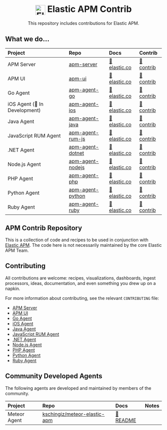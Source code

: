 <h1 align='center'><img src='apm-logo.svg' alt='Elastic APM' width='32' valign='middle' /> Elastic APM Contrib</h1>

<p align='center'>This repository includes contributions for Elastic APM.</p>

## What we do…

| Project                   | Repo                 | Docs                                    | Contrib                        |
| :------------------------ | :------------------- | :-------------------------------------- | :----------------------------- |
| APM Server                | [apm-server][]       | [📘 elastic.co][apm-server-docs]        | [📂 contrib](apm-server)       |
| APM UI                    | [apm-ui][]           | [📘 elastic.co][apm-ui-docs]            | [📂 contrib](apm-ui)           |
| Go Agent                  | [apm-agent-go][]     | [📘 elastic.co][apm-agent-go-docs]      | [📂 contrib](apm-agent-go)     |
| iOS Agent (🚧 In Development) | [apm-agent-ios][]    | [📘 elastic.co][apm-agent-ios-docs]     | [📂 contrib](apm-agent-ios)    |
| Java Agent                | [apm-agent-java][]   | [📘 elastic.co][apm-agent-java-docs]    | [📂 contrib](apm-agent-java)   |
| JavaScript RUM Agent      | [apm-agent-rum-js][] | [📘 elastic.co][apm-agent-js-base-docs] | [📂 contrib](apm-agent-rum-js) |
| .NET Agent                | [apm-agent-dotnet][] | [📘 elastic.co][apm-agent-dotnet-docs]  | [📂 contrib](apm-agent-dotnet) |
| Node.js Agent             | [apm-agent-nodejs][] | [📘 elastic.co][apm-agent-nodejs-docs]  | [📂 contrib](apm-agent-nodejs) |
| PHP Agent                 | [apm-agent-php][]    | [📘 elastic.co][apm-agent-php-docs]     | [📂 contrib](apm-agent-php)    |
| Python Agent              | [apm-agent-python][] | [📘 elastic.co][apm-agent-python-docs]  | [📂 contrib](apm-agent-python) |
| Ruby Agent                | [apm-agent-ruby][]   | [📘 elastic.co][apm-agent-ruby-docs]    | [📂 contrib](apm-agent-ruby)   |

## APM Contrib Repository

This is a collection of code and recipes to be used in conjunction with [Elastic APM](https://www.elastic.co/solutions/apm). The code here is not necessarily maintained by the core Elastic APM Team.

## Contributing

All contributions are welcome: recipes, visualizations, dashboards, ingest processors, ideas, documentation, and even something you drew up on a napkin.

For more information about contributing, see the relevant `CONTRIBUTING` file:

* [APM Server](https://github.com/elastic/apm-server/blob/master/CONTRIBUTING.md)
* [APM UI](https://github.com/elastic/kibana/blob/main/CONTRIBUTING.md)
* [Go Agent](https://github.com/elastic/apm-agent-go/blob/master/CONTRIBUTING.md)
* [iOS Agent](https://github.com/elastic/apm-agent-ios/blob/master/CONTRIBUTING.md)
* [Java Agent](https://github.com/elastic/apm-agent-java/blob/master/CONTRIBUTING.md)
* [JavaScript RUM Agent](https://github.com/elastic/apm-agent-rum-js/blob/master/CONTRIBUTING.md)
* [.NET Agent](https://github.com/elastic/apm-agent-dotnet/blob/master/CONTRIBUTING.md)
* [Node.js Agent](https://github.com/elastic/apm-agent-nodejs/blob/master/CONTRIBUTING.md)
* [PHP Agent](https://github.com/elastic/apm-agent-php/blob/master/CONTRIBUTING.md)
* [Python Agent](https://github.com/elastic/apm-agent-python/blob/master/CONTRIBUTING.md)
* [Ruby Agent](https://github.com/elastic/apm-agent-ruby/blob/master/CONTRIBUTING.md)

## Community Developed Agents

The following agents are developed and maintained by members of the community.

| Project      | Repo                                                       | Docs                                    | Notes                       |
| :----------- | :--------------------------------------------------------- | :-------------------------------------- | :-------------------------- |
| Meteor Agent | [kschingiz/meteor-elastic-apm][apm-agent-meteor]           | [📘 README][apm-agent-meteor-docs]      |                             |

[apm-server]: https://github.com/elastic/apm-server
[apm-server-docs]: https://www.elastic.co/guide/en/apm/guide/current/index.html

[apm-ui]: https://github.com/elastic/kibana/tree/main/x-pack/plugins/apm
[apm-ui-docs]: https://www.elastic.co/guide/en/kibana/current/xpack-apm.html

[apm-agent-go]: https://github.com/elastic/apm-agent-go
[apm-agent-go-docs]: https://www.elastic.co/guide/en/apm/agent/go/current/index.html

[apm-agent-ios]: https://github.com/elastic/apm-agent-ios
[apm-agent-ios-docs]: https://www.elastic.co/guide/en/apm/agent/swift/current/index.html

[apm-agent-java]: https://github.com/elastic/apm-agent-java
[apm-agent-java-docs]: https://www.elastic.co/guide/en/apm/agent/java/current/index.html

[apm-agent-rum-js]: https://github.com/elastic/apm-agent-rum-js
[apm-agent-js-base-docs]: https://www.elastic.co/guide/en/apm/agent/js-base/current/index.html

[apm-agent-nodejs]: https://github.com/elastic/apm-agent-nodejs
[apm-agent-nodejs-docs]: https://www.elastic.co/guide/en/apm/agent/nodejs/current/index.html

[apm-agent-python]: https://github.com/elastic/apm-agent-python
[apm-agent-python-docs]: https://www.elastic.co/guide/en/apm/agent/python/current/index.html

[apm-agent-ruby]: https://github.com/elastic/apm-agent-ruby
[apm-agent-ruby-docs]: https://www.elastic.co/guide/en/apm/agent/ruby/current/index.html

[apm-agent-dotnet-docs]: https://www.elastic.co/guide/en/apm/agent/dotnet/current/index.html
[apm-agent-dotnet]: https://github.com/elastic/apm-agent-dotnet

[apm-agent-php-docs]: https://www.elastic.co/guide/en/apm/agent/php/current/index.html
[apm-agent-php]: https://github.com/elastic/apm-agent-php

[apm-agent-meteor]: https://github.com/kschingiz/meteor-elastic-apm
[apm-agent-meteor-docs]: https://github.com/kschingiz/meteor-elastic-apm#readme
